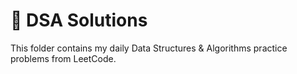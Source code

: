 # 🧩 DSA Solutions  
This folder contains my daily Data Structures & Algorithms practice problems from LeetCode.  
